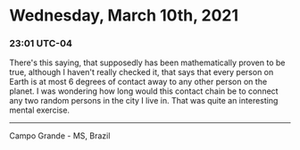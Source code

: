 # Wednesday, March 10th, 2021

### 23:01 UTC-04

There's this saying, that supposedly has been mathematically proven to be true,
although I haven't really checked it, that says that every person on Earth is at
most 6 degrees of contact away to any other person on the planet. I was wondering
how long would this contact chain be to connect any two random persons in the city
I live in. That was quite an interesting mental exercise.

---

Campo Grande - MS, Brazil
